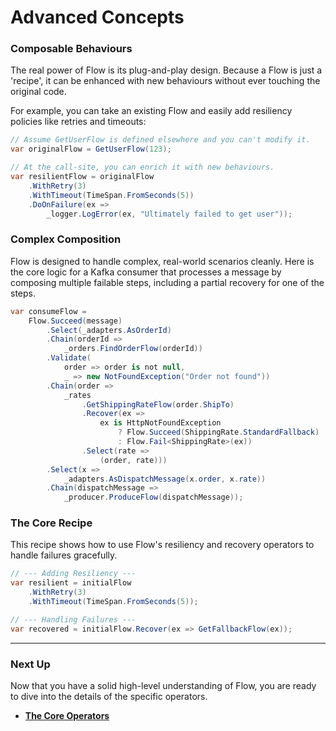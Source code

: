 # Advanced Concepts

### Composable Behaviours

The real power of Flow is its plug-and-play design. Because a Flow is just a 'recipe', it can be enhanced with new behaviours without ever touching the original code.

For example, you can take an existing Flow and easily add resiliency policies like retries and timeouts:

```csharp
// Assume GetUserFlow is defined elsewhere and you can't modify it.
var originalFlow = GetUserFlow(123);

// At the call-site, you can enrich it with new behaviours.
var resilientFlow = originalFlow
    .WithRetry(3)
    .WithTimeout(TimeSpan.FromSeconds(5))
    .DoOnFailure(ex => 
        _logger.LogError(ex, "Ultimately failed to get user"));
```

### Complex Composition

Flow is designed to handle complex, real-world scenarios cleanly. Here is the core logic for a Kafka consumer that processes a message by composing multiple failable steps, including a partial recovery for one of the steps.

```csharp
var consumeFlow =
    Flow.Succeed(message)
        .Select(_adapters.AsOrderId)
        .Chain(orderId => 
            _orders.FindOrderFlow(orderId))
        .Validate(
            order => order is not null,
            _ => new NotFoundException("Order not found"))
        .Chain(order => 
            _rates
                .GetShippingRateFlow(order.ShipTo)
                .Recover(ex => 
                    ex is HttpNotFoundException 
                        ? Flow.Succeed(ShippingRate.StandardFallback)
                        : Flow.Fail<ShippingRate>(ex))
                .Select(rate => 
                    (order, rate)))
        .Select(x => 
            _adapters.AsDispatchMessage(x.order, x.rate))
        .Chain(dispatchMessage => 
            _producer.ProduceFlow(dispatchMessage));
```

### The Core Recipe

This recipe shows how to use Flow's resiliency and recovery operators to handle failures gracefully.

```csharp
// --- Adding Resiliency ---
var resilient = initialFlow
    .WithRetry(3)
    .WithTimeout(TimeSpan.FromSeconds(5));

// --- Handling Failures ---
var recovered = initialFlow.Recover(ex => GetFallbackFlow(ex));
```

---

### Next Up

Now that you have a solid high-level understanding of Flow, you are ready to dive into the details of the specific operators.

*   **[The Core Operators](../reference/core-operators.md)**
